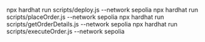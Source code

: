 npx hardhat run scripts/deploy.js --network sepolia 
npx hardhat run scripts/placeOrder.js --network sepolia
npx hardhat run scripts/getOrderDetails.js --network sepolia
npx hardhat run scripts/executeOrder.js --network sepolia